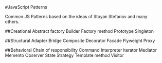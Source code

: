 #JavaScript Patterns

Common JS Patterns based on the ideas of Stoyan Stefanov and many others.


##Creational
Abstract factory
Builder
Factory method
Prototype
Singleton

##Structural
Adapter
Bridge
Composite
Decorator
Facade
Flyweight
Proxy

##Behavioral
Chain of responsibility
Command
Interpreter
Iterator
Mediator
Memento
Observer
State
Strategy
Template method
Visitor